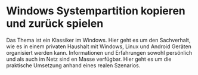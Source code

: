 # Windows Systempartition kopieren und zurück spielen

Das Thema ist ein Klassiker im Windows. Hier geht es um den Sachverhalt, wie es in einem privaten Haushalt mit Windows, Linux und Android Geräten organisiert werden kann.  Informationen und Erfahrungen sowohl persönlich und als auch im Netz sind en Masse verfügbar. Hier geht es um die praktische Umsetzung anhand eines realen Szenarios.  



